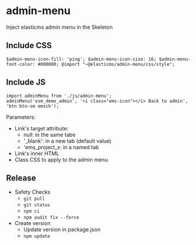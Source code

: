 # admin-menu
Inject elasticms admin menu in the Skeleton


## Include CSS

``
$admin-menu-icon-fill: 'ping';
$admin-menu-icon-size: 16;
$admin-menu-font-color: #000000;
@import "~@elasticms/admin-menu/css/style";
``
## Include JS

```
import adminMenu from './js/admin-menu';
adminMenu('esm_demo_admin', '<i class="ems-icon"></i> Back to admin', 'btn btn-sm emsch');
```

Parameters:
  - Link's target attribute:
    - null: in the same tabe
    - '_blank': in a new tab (default value)
    - 'ems_project_x: in a named tab
  - Link's inner HTML
  - Class CSS to apply to the admin menu


## Release

 * Safety Checks
   * `git pull`
   * `git status`
   * `npm ci`
   * `npm audit fix --force`
 * Create version
   * Update version in package.json
   * `npm update`
 